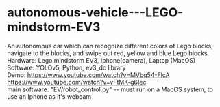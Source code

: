 # autonomous-vehicle---LEGO-mindstorm-EV3
An autonomous car which can recognize different colors of Lego blocks, navigate to the blocks, and swipe out red, yellow and blue Lego blocks.<br>
Hardware: Lego mindstorm EV3, Iphone(camera), Laptop (MacOS)<br>
Software: YOLOv5, Python, ev3_dc library<br>
Demo: https://www.youtube.com/watch?v=MVbq54-FlcA <br>
	  https://www.youtube.com/watch?v=vFtMK-g6Iec <br>
main software: "EV/robot_control.py" -- must run on a MacOS system, to use an Iphone as it's webcam